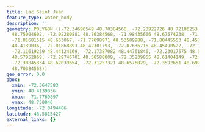```yaml
---
title: Lac Saint Jean
feature_type: water_body
description: ''
geometry: POLYGON ((-72.34690549 48.70384568, -72.28922726 48.72106253, -72.12855221
  48.75004602, -72.02280881 48.70384568, -71.98435666 48.67574238, -71.87998654 48.67483556,
  -71.81681515 48.653067, -71.77698971 48.53589988, -71.80445553 48.45126197, -71.92942502
  48.4139036, -72.01868893 48.42301793, -72.07636716 48.45490522, -72.11893918 48.47493841,
  -72.11619259 48.44124169, -72.17387082 48.44761846, -72.23017575 48.51771011, -72.22605588
  48.57952869, -72.29746701 48.58588809, -72.35239865 48.61404149, -72.36475827 48.643994,
  -72.30845334 48.62039654, -72.31257321 48.6576029, -72.3592651 48.69206234, -72.34690549
  48.70384568))
geo_error: 0.0
bbox:
  xmin: -72.3647583
  ymin: 48.4139036
  xmax: -71.7769897
  ymax: 48.750046
longitude: -72.0494486
latitude: 48.5815427
external_links: {}
---
```


